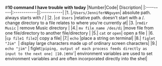 #**10 command I have trouble with today**
|Number|Code| Discription|
|:---------|:------------||:-----------|
|1. |`/Users/JenniferNNguyen`| absolute path. always starts with / |
|2. |`cd Users` |relative path. doesn't start with a /. change directory to a file relates to where you're currently at|
|3. |`rmdir Music` | remove Music directory |
|4.| `mv file_name /des/di` |move file from one file/directory to another file/directory |
|5.| `cat` or `open`| open a file |
|6. |`cp file1 file2`| copy a file|
|7.| `echo` |place a string on terminal|
|8.| `figlet "Jim" `| display large characters made up of ordinary screen characters|
|9.| `echo "jim"` | figlet` |piping, output of each process feeds directly as input to the next one|
|10.| `env`| environment variables are used to set environment variables and are often incorporated directly into the shel|


